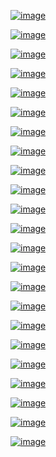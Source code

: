 
[![image](https://www.linkpicture.com/q/Screenshot-2023-04-30-142947.png)](https://www.linkpicture.com/view.php?img=LPic644e3358684602121280862)

[![image](https://www.linkpicture.com/q/Screenshot-2023-04-30-143022.png)](https://www.linkpicture.com/view.php?img=LPic644e33f5c33861703290930)

[![image](https://www.linkpicture.com/q/Screenshot-2023-04-30-143042.png)](https://www.linkpicture.com/view.php?img=LPic644e33f5c33861703290930)

[![image](https://www.linkpicture.com/q/Screenshot-2023-04-30-143105.png)](https://www.linkpicture.com/view.php?img=LPic644e33f5c33861703290930)

[![image](https://www.linkpicture.com/q/Screenshot-2023-04-30-143132.png)](https://www.linkpicture.com/view.php?img=LPic644e33f5c33861703290930)

[![image](https://www.linkpicture.com/q/Screenshot-2023-04-30-143159.png)](https://www.linkpicture.com/view.php?img=LPic644e33f5c33861703290930)

[![image](https://www.linkpicture.com/q/Screenshot-2023-04-30-143225.png)](https://www.linkpicture.com/view.php?img=LPic644e33f5c33861703290930)

[![image](https://www.linkpicture.com/q/Screenshot-2023-04-30-143251.png)](https://www.linkpicture.com/view.php?img=LPic644e33f5c33861703290930)

[![image](https://www.linkpicture.com/q/Screenshot-2023-04-30-143332.png)](https://www.linkpicture.com/view.php?img=LPic644e33f5c33861703290930)

[![image](https://www.linkpicture.com/q/Screenshot-2023-04-30-143400.png)](https://www.linkpicture.com/view.php?img=LPic644e33f5c33861703290930)

[![image](https://www.linkpicture.com/q/Screenshot-2023-04-30-143422.png)](https://www.linkpicture.com/view.php?img=LPic644e33f5c33861703290930)

[![image](https://www.linkpicture.com/q/Screenshot-2023-04-30-143443.png)](https://www.linkpicture.com/view.php?img=LPic644e33f5c33861703290930)

[![image](https://www.linkpicture.com/q/Screenshot-2023-04-30-143504.png)](https://www.linkpicture.com/view.php?img=LPic644e33f5c33861703290930)

[![image](https://www.linkpicture.com/q/Screenshot-2023-04-30-143522.png)](https://www.linkpicture.com/view.php?img=LPic644e33f5c33861703290930)

[![image](https://www.linkpicture.com/q/Screenshot-2023-04-30-143546.png)](https://www.linkpicture.com/view.php?img=LPic644e33f5c33861703290930)

[![image](https://www.linkpicture.com/q/Screenshot-2023-04-30-143619.png)](https://www.linkpicture.com/view.php?img=LPic644e33f5c33861703290930)

[![image](https://www.linkpicture.com/q/Screenshot-2023-04-30-143643.png)](https://www.linkpicture.com/view.php?img=LPic644e33f5c33861703290930)

[![image](https://www.linkpicture.com/q/Screenshot-2023-04-30-143706.png)](https://www.linkpicture.com/view.php?img=LPic644e33f5c33861703290930)

[![image](https://www.linkpicture.com/q/Screenshot-2023-04-30-143736.png)](https://www.linkpicture.com/view.php?img=LPic644e33f5c33861703290930)

[![image](https://www.linkpicture.com/q/Screenshot-2023-04-30-143804.png)](https://www.linkpicture.com/view.php?img=LPic644e33f5c33861703290930)

[![image](https://www.linkpicture.com/q/Screenshot-2023-04-30-143840.png)](https://www.linkpicture.com/view.php?img=LPic644e35cf25db71906660582)

[![image](https://www.linkpicture.com/q/Screenshot-2023-04-30-143910.png)](https://www.linkpicture.com/view.php?img=LPic644e35cf25db71906660582)

[![image](https://www.linkpicture.com/q/Screenshot-2023-04-30-143945.png)](https://www.linkpicture.com/view.php?img=LPic644e35cf25db71906660582)